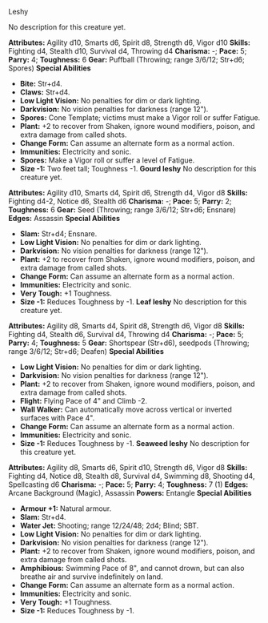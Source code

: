 Leshy

No description for this creature yet.

**Attributes:** Agility d10, Smarts d6, Spirit d8, Strength d6, Vigor
d10
**Skills:** Fighting d4, Stealth d10, Survival d4, Throwing d4
**Charisma:** -; **Pace:** 5; **Parry:** 4; **Toughness:** 6
**Gear:** Puffball (Throwing; range 3/6/12; Str+d6; Spores)
**Special Abilities**
- **Bite:** Str+d4.
- **Claws:** Str+d4.
- **Low Light Vision:** No penalties for dim or dark lighting.
- **Darkvision:** No vision penalties for darkness (range 12").
- **Spores:** Cone Template; victims must make a Vigor roll or suffer
Fatigue.
- **Plant:** +2 to recover from Shaken, ignore wound modifiers, poison,
and extra damage from called shots.
- **Change Form:** Can assume an alternate form as a normal action.
- **Immunities:** Electricity and sonic.
- **Spores:** Make a Vigor roll or suffer a level of Fatigue.
- **Size -1:** Two feet tall; Toughness -1.
**Gourd leshy**
No description for this creature yet.

**Attributes:** Agility d10, Smarts d4, Spirit d6, Strength d4, Vigor
d8
**Skills:** Fighting d4-2, Notice d6, Stealth d6
**Charisma:** -; **Pace:** 5; **Parry:** 2; **Toughness:** 6
**Gear:** Seed (Throwing; range 3/6/12; Str+d6; Ensnare)
**Edges:** Assassin
**Special Abilities**
- **Slam:** Str+d4; Ensnare.
- **Low Light Vision:** No penalties for dim or dark lighting.
- **Darkvision:** No vision penalties for darkness (range 12").
- **Plant:** +2 to recover from Shaken, ignore wound modifiers, poison,
and extra damage from called shots.
- **Change Form:** Can assume an alternate form as a normal action.
- **Immunities:** Electricity and sonic.
- **Very Tough:** +1 Toughness.
- **Size -1:** Reduces Toughness by -1.
**Leaf leshy**
No description for this creature yet.

**Attributes:** Agility d8, Smarts d4, Spirit d8, Strength d6, Vigor d8
**Skills:** Fighting d4, Stealth d6, Survival d4, Throwing d4
**Charisma:** -; **Pace:** 5; **Parry:** 4; **Toughness:** 5
**Gear:** Shortspear (Str+d6), seedpods (Throwing; range 3/6/12; Str+d6;
Deafen)
**Special Abilities**
- **Low Light Vision:** No penalties for dim or dark lighting.
- **Darkvision:** No vision penalties for darkness (range 12").
- **Plant:** +2 to recover from Shaken, ignore wound modifiers, poison,
and extra damage from called shots.
- **Flight:** Flying Pace of 4" and Climb -2.
- **Wall Walker:** Can automatically move across vertical or inverted
surfaces with Pace 4".
- **Change Form:** Can assume an alternate form as a normal action.
- **Immunities:** Electricity and sonic.
- **Size -1:** Reduces Toughness by -1.
**Seaweed leshy**
No description for this creature yet.

**Attributes:** Agility d8, Smarts d6, Spirit d10, Strength d6, Vigor
d8
**Skills:** Fighting d4, Notice d8, Stealth d8, Survival d4, Swimming
d8, Shooting d4, Spellcasting d6
**Charisma:** -; **Pace:** 5; **Parry:** 4; **Toughness:** 7 (1)
**Edges:** Arcane Background (Magic), Assassin
**Powers:** Entangle
**Special Abilities**
- **Armour +1:** Natural armour.
- **Slam:** Str+d4.
- **Water Jet:** Shooting; range 12/24/48; 2d4; Blind; SBT.
- **Low Light Vision:** No penalties for dim or dark lighting.
- **Darkvision:** No vision penalties for darkness (range 12").
- **Plant:** +2 to recover from Shaken, ignore wound modifiers, poison,
and extra damage from called shots.
- **Amphibious:** Swimming Pace of 8", and cannot drown, but can also
breathe air and survive indefinitely on land.
- **Change Form:** Can assume an alternate form as a normal action.
- **Immunities:** Electricity and sonic.
- **Very Tough:** +1 Toughness.
- **Size -1:** Reduces Toughness by -1.

